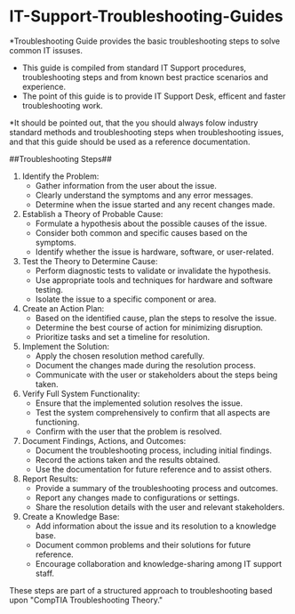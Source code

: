 # IT-Support-Troubleshooting-Guides
*Troubleshooting Guide provides the basic troubleshooting steps to solve common IT issuses. 
- This guide is compiled from standard IT Support procedures, troubleshooting steps and from known best practice scenarios and experience.
- The point of this guide is to provide IT Support Desk, efficent and faster troubleshooting work.

*It should be pointed out, that the you should always folow industry standard methods and troubleshooting steps when troubleshooting issues, and that this guide should be used as a reference documentation. 


##Troubleshooting Steps##
1. Identify the Problem:
    - Gather information from the user about the issue.
    - Clearly understand the symptoms and any error messages.
    - Determine when the issue started and any recent changes made.
2. Establish a Theory of Probable Cause:
    - Formulate a hypothesis about the possible causes of the issue.
    - Consider both common and specific causes based on the symptoms.
    - Identify whether the issue is hardware, software, or user-related.
3. Test the Theory to Determine Cause:
    - Perform diagnostic tests to validate or invalidate the hypothesis.
    - Use appropriate tools and techniques for hardware and software testing.
    - Isolate the issue to a specific component or area.
4. Create an Action Plan:
    - Based on the identified cause, plan the steps to resolve the issue.
    - Determine the best course of action for minimizing disruption.
    - Prioritize tasks and set a timeline for resolution.
5. Implement the Solution:
    - Apply the chosen resolution method carefully.
    - Document the changes made during the resolution process.
    - Communicate with the user or stakeholders about the steps being taken.
6. Verify Full System Functionality:
    - Ensure that the implemented solution resolves the issue.
    - Test the system comprehensively to confirm that all aspects are functioning.
    - Confirm with the user that the problem is resolved.
7. Document Findings, Actions, and Outcomes:
    - Document the troubleshooting process, including initial findings.
    - Record the actions taken and the results obtained.
    - Use the documentation for future reference and to assist others.
8. Report Results:
    - Provide a summary of the troubleshooting process and outcomes.
    - Report any changes made to configurations or settings.
    - Share the resolution details with the user and relevant stakeholders.
9. Create a Knowledge Base:
    - Add information about the issue and its resolution to a knowledge base.
    - Document common problems and their solutions for future reference.
    - Encourage collaboration and knowledge-sharing among IT support staff.

These steps are part of a structured approach to troubleshooting based upon "CompTIA Troubleshooting Theory." 


